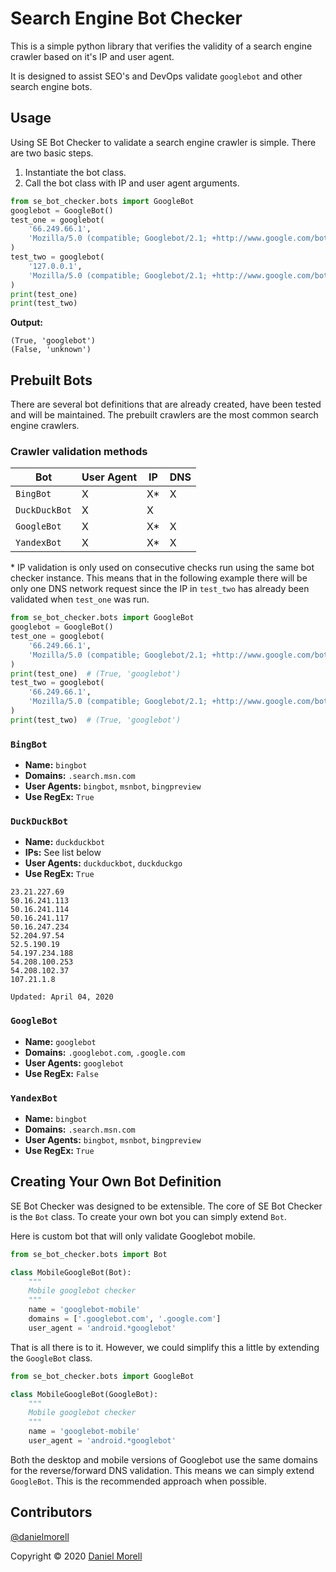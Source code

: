 # Search Engine Bot Checker

This is a simple python library that verifies the validity of a search engine crawler based on it's IP and user agent.

It is designed to assist SEO's and DevOps validate `googlebot` and other search engine bots.

## Usage

Using SE Bot Checker to validate a search engine crawler is simple. There are two basic steps.

1. Instantiate the bot class.
2. Call the bot class with IP and user agent arguments.

```python
from se_bot_checker.bots import GoogleBot
googlebot = GoogleBot()
test_one = googlebot(
    '66.249.66.1', 
    'Mozilla/5.0 (compatible; Googlebot/2.1; +http://www.google.com/bot.html)'
)
test_two = googlebot(
    '127.0.0.1', 
    'Mozilla/5.0 (compatible; Googlebot/2.1; +http://www.google.com/bot.html)'
)
print(test_one)
print(test_two)
```

**Output:**

```text
(True, 'googlebot')
(False, 'unknown')
```

## Prebuilt Bots

There are several bot definitions that are already created, have been tested and will be maintained. The prebuilt 
crawlers are the most common search engine crawlers.

### Crawler validation methods

| Bot           | User Agent | IP | DNS |
|---------------|------------|----|-----|
| `BingBot`     | X          | X* | X   |
| `DuckDuckBot` | X          | X  |     |
| `GoogleBot`   | X          | X* | X   |
| `YandexBot`   | X          | X* | X   |

\* IP validation is only used on consecutive checks run using the same bot checker instance. This means that in the 
following example there will be only one DNS network request since the IP in `test_two` has already been validated when 
`test_one` was run.

```python
from se_bot_checker.bots import GoogleBot
googlebot = GoogleBot()
test_one = googlebot(
    '66.249.66.1', 
    'Mozilla/5.0 (compatible; Googlebot/2.1; +http://www.google.com/bot.html)'
)
print(test_one)  # (True, 'googlebot')
test_two = googlebot(
    '66.249.66.1', 
    'Mozilla/5.0 (compatible; Googlebot/2.1; +http://www.google.com/bot.html)'
)
print(test_two)  # (True, 'googlebot')
```

### `BingBot`

- **Name:** `bingbot`
- **Domains:** `.search.msn.com`
- **User Agents:** `bingbot`, `msnbot`, `bingpreview`
- **Use RegEx:** `True`

### `DuckDuckBot`

- **Name:** `duckduckbot`
- **IPs:** See list below
- **User Agents:** `duckduckbot`, `duckduckgo`
- **Use RegEx:** `True`

```text
23.21.227.69
50.16.241.113
50.16.241.114
50.16.241.117
50.16.247.234
52.204.97.54
52.5.190.19
54.197.234.188
54.208.100.253
54.208.102.37
107.21.1.8

Updated: April 04, 2020
```

### `GoogleBot`

- **Name:** `googlebot`
- **Domains:** `.googlebot.com`, `.google.com`
- **User Agents:** `googlebot`
- **Use RegEx:** `False`

### `YandexBot`

- **Name:** `bingbot`
- **Domains:** `.search.msn.com`
- **User Agents:** `bingbot`, `msnbot`, `bingpreview`
- **Use RegEx:** `True`

## Creating Your Own Bot Definition

SE Bot Checker was designed to be extensible. The core of SE Bot Checker is the `Bot` class. To create your own 
bot you can simply extend `Bot`.

Here is custom bot that will only validate Googlebot mobile.

```python
from se_bot_checker.bots import Bot

class MobileGoogleBot(Bot):
    """
    Mobile googlebot checker
    """
    name = 'googlebot-mobile'
    domains = ['.googlebot.com', '.google.com']
    user_agent = 'android.*googlebot'
```

That is all there is to it. However, we could simplify this a little by extending the `GoogleBot` class.

```python
from se_bot_checker.bots import GoogleBot

class MobileGoogleBot(GoogleBot):
    """
    Mobile googlebot checker
    """
    name = 'googlebot-mobile'
    user_agent = 'android.*googlebot'
```

Both the desktop and mobile versions of Googlebot use the same domains for the reverse/forward DNS validation. This means we can simply extend `GoogleBot`. This is the recommended approach when possible.

## Contributors

[@danielmorell](https://github.com/danielmorell)

Copyright © 2020 [Daniel Morell](https://www.danielmorell.com/)